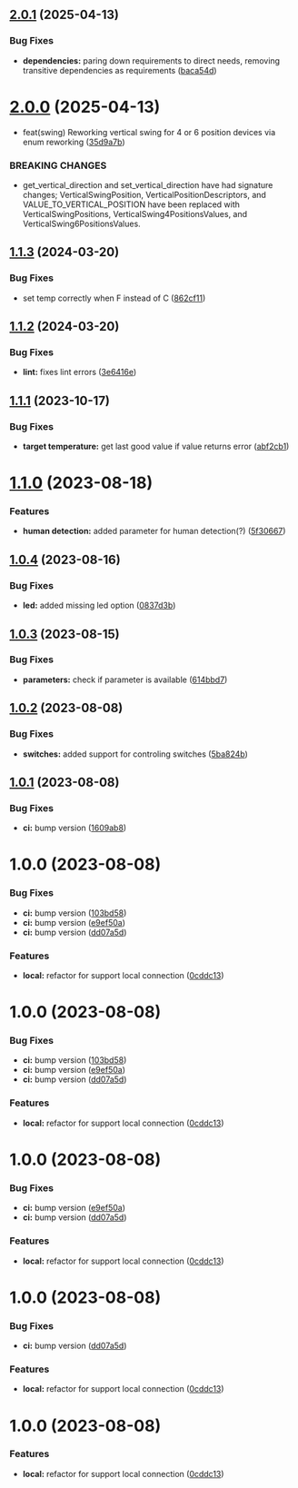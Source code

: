 ## [2.0.1](https://github.com/danielkaldheim/pyairstage/compare/v2.0.0...v2.0.1) (2025-04-13)


### Bug Fixes

* **dependencies:** paring down requirements to direct needs, removing transitive dependencies as requirements ([baca54d](https://github.com/danielkaldheim/pyairstage/commit/baca54d76dffebaa9e848c83e54b331abc76db38))

# [2.0.0](https://github.com/danielkaldheim/pyairstage/compare/v1.1.3...v2.0.0) (2025-04-13)


* feat(swing) Reworking vertical swing for 4 or 6 position devices via enum reworking ([35d9a7b](https://github.com/danielkaldheim/pyairstage/commit/35d9a7b35c594ecc3723bdbd21116a743639cca9))


### BREAKING CHANGES

* get_vertical_direction and set_vertical_direction have had signature changes; VerticalSwingPosition, VerticalPositionDescriptors, and VALUE_TO_VERTICAL_POSITION have been replaced with VerticalSwingPositions, VerticalSwing4PositionsValues, and VerticalSwing6PositionsValues.

## [1.1.3](https://github.com/danielkaldheim/pyairstage/compare/v1.1.2...v1.1.3) (2024-03-20)


### Bug Fixes

* set temp correctly when F instead of C ([862cf11](https://github.com/danielkaldheim/pyairstage/commit/862cf11d767f26f7a4be22f452eac0deb5552c9b))

## [1.1.2](https://github.com/danielkaldheim/pyairstage/compare/v1.1.1...v1.1.2) (2024-03-20)


### Bug Fixes

* **lint:** fixes lint errors ([3e6416e](https://github.com/danielkaldheim/pyairstage/commit/3e6416eec5ac111642fb294a520298827e76e22a))

## [1.1.1](https://github.com/danielkaldheim/pyairstage/compare/v1.1.0...v1.1.1) (2023-10-17)


### Bug Fixes

* **target temperature:** get last good value if value returns error ([abf2cb1](https://github.com/danielkaldheim/pyairstage/commit/abf2cb1994ecee56bc12f0fac125acc5c7795288))

# [1.1.0](https://github.com/danielkaldheim/pyairstage/compare/v1.0.4...v1.1.0) (2023-08-18)


### Features

* **human detection:** added parameter for human detection(?) ([5f30667](https://github.com/danielkaldheim/pyairstage/commit/5f30667736e885e702ca07a82fc8d6afd227a4f1))

## [1.0.4](https://github.com/danielkaldheim/pyairstage/compare/v1.0.3...v1.0.4) (2023-08-16)


### Bug Fixes

* **led:** added missing led option ([0837d3b](https://github.com/danielkaldheim/pyairstage/commit/0837d3bcefe441fa8f6f4ccddd9097a456974ddb))

## [1.0.3](https://github.com/danielkaldheim/pyairstage/compare/v1.0.2...v1.0.3) (2023-08-15)


### Bug Fixes

* **parameters:** check if parameter is available ([614bbd7](https://github.com/danielkaldheim/pyairstage/commit/614bbd7e723759af15b250005b0540630f7b9b19))

## [1.0.2](https://github.com/danielkaldheim/pyairstage/compare/v1.0.1...v1.0.2) (2023-08-08)


### Bug Fixes

* **switches:** added support for controling switches ([5ba824b](https://github.com/danielkaldheim/pyairstage/commit/5ba824bb00f9a5baae4eabfa89a0cc34b8ff3b8c))

## [1.0.1](https://github.com/danielkaldheim/pyairstage/compare/v1.0.0...v1.0.1) (2023-08-08)


### Bug Fixes

* **ci:** bump version ([1609ab8](https://github.com/danielkaldheim/pyairstage/commit/1609ab82d750528611fe84c078fbd9de091b601b))

# 1.0.0 (2023-08-08)


### Bug Fixes

* **ci:** bump version ([103bd58](https://github.com/danielkaldheim/pyairstage/commit/103bd58f162982875e65cfa47f0c2619ac0d3db2))
* **ci:** bump version ([e9ef50a](https://github.com/danielkaldheim/pyairstage/commit/e9ef50acc26e71a99263523be3d860c1e9ce75ff))
* **ci:** bump version ([dd07a5d](https://github.com/danielkaldheim/pyairstage/commit/dd07a5dbc4af8cc63962a722aad35255afdb8653))


### Features

* **local:** refactor for support local connection ([0cddc13](https://github.com/danielkaldheim/pyairstage/commit/0cddc136adab65575693362ba88752c7614f0279))

# 1.0.0 (2023-08-08)


### Bug Fixes

* **ci:** bump version ([103bd58](https://github.com/danielkaldheim/pyairstage/commit/103bd58f162982875e65cfa47f0c2619ac0d3db2))
* **ci:** bump version ([e9ef50a](https://github.com/danielkaldheim/pyairstage/commit/e9ef50acc26e71a99263523be3d860c1e9ce75ff))
* **ci:** bump version ([dd07a5d](https://github.com/danielkaldheim/pyairstage/commit/dd07a5dbc4af8cc63962a722aad35255afdb8653))


### Features

* **local:** refactor for support local connection ([0cddc13](https://github.com/danielkaldheim/pyairstage/commit/0cddc136adab65575693362ba88752c7614f0279))

# 1.0.0 (2023-08-08)


### Bug Fixes

* **ci:** bump version ([e9ef50a](https://github.com/danielkaldheim/pyairstage/commit/e9ef50acc26e71a99263523be3d860c1e9ce75ff))
* **ci:** bump version ([dd07a5d](https://github.com/danielkaldheim/pyairstage/commit/dd07a5dbc4af8cc63962a722aad35255afdb8653))


### Features

* **local:** refactor for support local connection ([0cddc13](https://github.com/danielkaldheim/pyairstage/commit/0cddc136adab65575693362ba88752c7614f0279))

# 1.0.0 (2023-08-08)


### Bug Fixes

* **ci:** bump version ([dd07a5d](https://github.com/danielkaldheim/pyairstage/commit/dd07a5dbc4af8cc63962a722aad35255afdb8653))


### Features

* **local:** refactor for support local connection ([0cddc13](https://github.com/danielkaldheim/pyairstage/commit/0cddc136adab65575693362ba88752c7614f0279))

# 1.0.0 (2023-08-08)


### Features

* **local:** refactor for support local connection ([0cddc13](https://github.com/danielkaldheim/pyairstage/commit/0cddc136adab65575693362ba88752c7614f0279))
